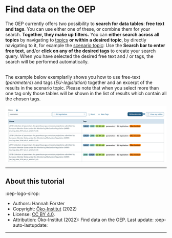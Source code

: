 # Find data on the OEP

The OEP currently offers two possibility to **search for data tables**: **free text and tags**. You can use either one of these, or combine them for your search. **Together, they make up filters.** You can **either search across all topics** by navigating to [topics](https://openenergyplatform.org/dataedit/schemas)
**or within a desired topic**, by directly navigating to it, for example the [scenario topic](https://openenergyplatform.org/dataedit/view/scenario): Use the **Search bar to enter free text**, and/or **click on any of the desired tags** to create your search query. When you have selected the desired free text and / or tags, the search will be performed automatically. <br><br>

The example below exemplarily shows you how to use free-text (_parameters_) and tags (_EU-legislation_) together and an excerpt of the results in the scenario topic. Please note that when you select more than one tag only those tables will be shown in the list of results which contain all the chosen tags.

![image](../../data/img/SIROP-search.JPG)

---

## About this tutorial

:oep-logo-sirop:

- Authors: Hannah Förster
- Copyright: [Öko-Institut](https://www.oeko.de) (2022)
- License: [CC BY 4.0](https://creativecommons.org/licenses/by/4.0/deed.en).
- Attribution: Öko-Institut (2022): Find data on the OEP. Last update: :oep-auto-lastupdate:

---
